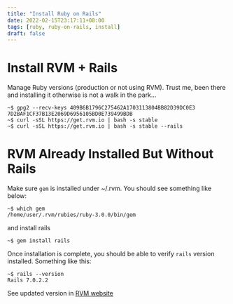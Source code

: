 ```yaml
---
title: "Install Ruby on Rails"
date: 2022-02-15T23:17:11+08:00
tags: [ruby, ruby-on-rails, install]
draft: false
---
```


# Install RVM + Rails
Manage Ruby versions (production or not using RVM).
Trust me, been there and installing it otherwise is not a walk in the park...

```
~$ gpg2 --recv-keys 409B6B1796C275462A1703113804BB82D39DC0E3 7D2BAF1CF37B13E2069D6956105BD0E739499BDB
~$ curl -sSL https://get.rvm.io | bash -s stable
~$ curl -sSL https://get.rvm.io | bash -s stable --rails
```

# RVM Already Installed But Without Rails

Make sure `gem` is installed under ~/.rvm. You should see something like below:
```
~$ which gem
/home/user/.rvm/rubies/ruby-3.0.0/bin/gem
```

and install rails
```
~$ gem install rails
```

Once installation is complete, you should be able to verify `rails` version installed. Something like this:
```
~$ rails --version
Rails 7.0.2.2
```

See updated version in [RVM website](https://rvm.io/)
